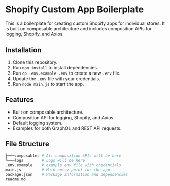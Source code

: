 # Shopify Custom App Boilerplate

This is a boilerplate for creating custom Shopify apps for individual stores. It is built on composable architecture and includes composition APIs for logging, Shopify, and Axios.


## Installation

1. Clone this repository.
2. Run `npm install` to install dependencies.
3. Run `cp .env.example .env` to create a new `.env` file.
4. Update the `.env` file with your credentials.
5. Run `node main.js` to start the app.

## Features

- Built on composable architecture.
- Composition API for logging, Shopify, and Axios.
- Default logging system.
- Examples for both GraphQL and REST API requests.

## File Structure

```bash
├───composables # All composition APIs will be here 
└───logs        # Logs will be here
.env.example    # example env file with credentials
main.js         # Main entry point for the app
package.json    # Package information and dependencies
readme.md
```
